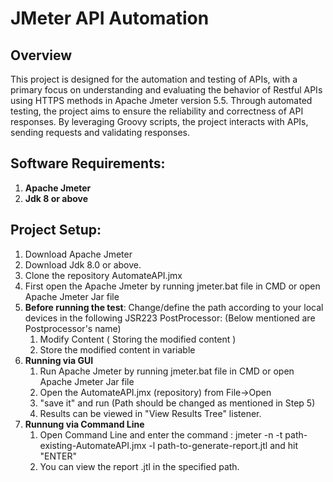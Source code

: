 # JMeter API Automation 

## Overview
This project is designed for the automation and testing of APIs, with a primary focus on understanding and evaluating the behavior of Restful APIs using HTTPS methods in Apache Jmeter version 5.5. Through automated testing, the project aims to ensure the reliability and correctness of API responses. By leveraging Groovy scripts, the project interacts with APIs, sending requests and validating responses.

## Software Requirements:
1. **Apache Jmeter**
2. **Jdk 8 or above**

## Project Setup:
1. Download Apache Jmeter 
2. Download Jdk 8.0 or above.
3. Clone the repository AutomateAPI.jmx
4. First open the Apache Jmeter by running jmeter.bat file in CMD or open Apache Jmeter Jar file
5. **Before running the test**: Change/define the path according to your local devices in the following JSR223 PostProcessor: (Below mentioned are Postprocessor's name)
     1. Modify Content ( Storing the modified content )
     2. Store the modified content in variable
7. **Running via GUI**
     1. Run Apache Jmeter by running jmeter.bat file in CMD or open Apache Jmeter Jar file
     2. Open the AutomateAPI.jmx (repository) from File->Open
     3. "save it" and run (Path should be changed as mentioned in Step 5)
     4. Results can be viewed in "View Results Tree" listener.
9. **Runnung via Command Line**
    1. Open Command Line and enter the command : jmeter -n -t path-existing-AutomateAPI.jmx -l path-to-generate-report.jtl and hit "ENTER"
    2. You can view the report .jtl in the specified path.




